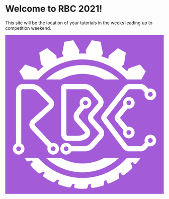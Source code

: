 # Welcome to RBC 2021!
This site will be the location of your tutorials in the weeks leading up to competition weekend.

![](./images/RBC_logo_purpleBG.png)